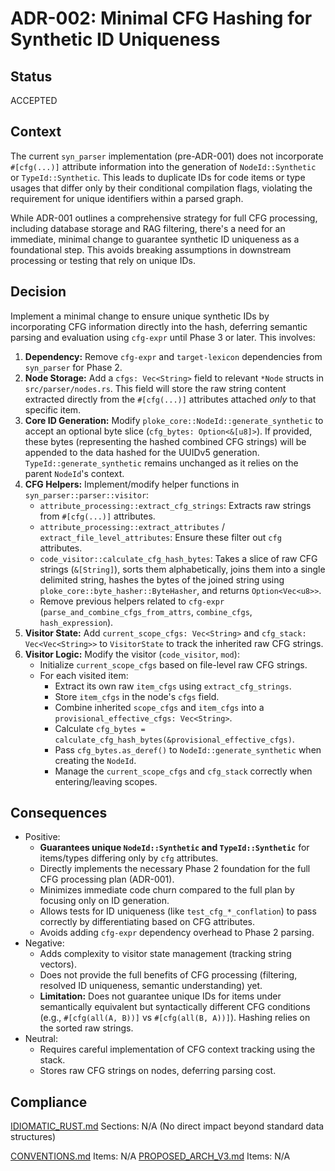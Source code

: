 # ADR-002: Minimal CFG Hashing for Synthetic ID Uniqueness

## Status
ACCEPTED

## Context
The current `syn_parser` implementation (pre-ADR-001) does not incorporate `#[cfg(...)]` attribute information into the generation of `NodeId::Synthetic` or `TypeId::Synthetic`. This leads to duplicate IDs for code items or type usages that differ only by their conditional compilation flags, violating the requirement for unique identifiers within a parsed graph.

While ADR-001 outlines a comprehensive strategy for full CFG processing, including database storage and RAG filtering, there's a need for an immediate, minimal change to guarantee synthetic ID uniqueness as a foundational step. This avoids breaking assumptions in downstream processing or testing that rely on unique IDs.

## Decision
Implement a minimal change to ensure unique synthetic IDs by incorporating CFG information directly into the hash, deferring semantic parsing and evaluation using `cfg-expr` until Phase 3 or later. This involves:

1.  **Dependency:** Remove `cfg-expr` and `target-lexicon` dependencies from `syn_parser` for Phase 2.
2.  **Node Storage:** Add a `cfgs: Vec<String>` field to relevant `*Node` structs in `src/parser/nodes.rs`. This field will store the raw string content extracted directly from the `#[cfg(...)]` attributes attached *only* to that specific item.
3.  **Core ID Generation:** Modify `ploke_core::NodeId::generate_synthetic` to accept an optional byte slice (`cfg_bytes: Option<&[u8]>`). If provided, these bytes (representing the hashed combined CFG strings) will be appended to the data hashed for the UUIDv5 generation. `TypeId::generate_synthetic` remains unchanged as it relies on the parent `NodeId`'s context.
4.  **CFG Helpers:** Implement/modify helper functions in `syn_parser::parser::visitor`:
    *   `attribute_processing::extract_cfg_strings`: Extracts raw strings from `#[cfg(...)]` attributes.
    *   `attribute_processing::extract_attributes` / `extract_file_level_attributes`: Ensure these filter out `cfg` attributes.
    *   `code_visitor::calculate_cfg_hash_bytes`: Takes a slice of raw CFG strings (`&[String]`), sorts them alphabetically, joins them into a single delimited string, hashes the bytes of the joined string using `ploke_core::byte_hasher::ByteHasher`, and returns `Option<Vec<u8>>`.
    *   Remove previous helpers related to `cfg-expr` (`parse_and_combine_cfgs_from_attrs`, `combine_cfgs`, `hash_expression`).
5.  **Visitor State:** Add `current_scope_cfgs: Vec<String>` and `cfg_stack: Vec<Vec<String>>` to `VisitorState` to track the inherited raw CFG strings.
6.  **Visitor Logic:** Modify the visitor (`code_visitor`, `mod`):
    *   Initialize `current_scope_cfgs` based on file-level raw CFG strings.
    *   For each visited item:
        *   Extract its own raw `item_cfgs` using `extract_cfg_strings`.
        *   Store `item_cfgs` in the node's `cfgs` field.
        *   Combine inherited `scope_cfgs` and `item_cfgs` into a `provisional_effective_cfgs: Vec<String>`.
        *   Calculate `cfg_bytes = calculate_cfg_hash_bytes(&provisional_effective_cfgs)`.
        *   Pass `cfg_bytes.as_deref()` to `NodeId::generate_synthetic` when creating the `NodeId`.
        *   Manage the `current_scope_cfgs` and `cfg_stack` correctly when entering/leaving scopes.

## Consequences
- Positive:
    - **Guarantees unique `NodeId::Synthetic` and `TypeId::Synthetic`** for items/types differing only by `cfg` attributes.
    - Directly implements the necessary Phase 2 foundation for the full CFG processing plan (ADR-001).
    - Minimizes immediate code churn compared to the full plan by focusing only on ID generation.
    - Allows tests for ID uniqueness (like `test_cfg_*_conflation`) to pass correctly by differentiating based on CFG attributes.
    - Avoids adding `cfg-expr` dependency overhead to Phase 2 parsing.
- Negative:
    - Adds complexity to visitor state management (tracking string vectors).
    - Does not provide the full benefits of CFG processing (filtering, resolved ID uniqueness, semantic understanding) yet.
    - **Limitation:** Does not guarantee unique IDs for items under semantically equivalent but syntactically different CFG conditions (e.g., `#[cfg(all(A, B))]` vs `#[cfg(all(B, A))]`). Hashing relies on the sorted raw strings.
- Neutral:
    - Requires careful implementation of CFG context tracking using the stack.
    - Stores raw CFG strings on nodes, deferring parsing cost.

## Compliance
[IDIOMATIC_RUST.md](ai_workflow/AI_Always_Instructions/IDIOMATIC_RUST.md) Sections: N/A (No direct impact beyond standard data structures)

[CONVENTIONS.md](ai_workflow/AI_Always_Instructions/CONVENTIONS.md) Items: N/A
[PROPOSED_ARCH_V3.md](/PROPOSED_ARCH_V3.md) Items: N/A
